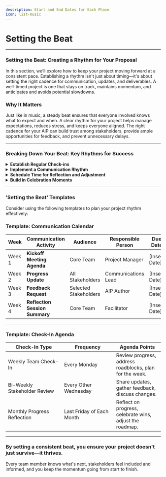```yaml
---
description: Start and End Dates for Each Phase
icon: list-music
---
```


# Setting the Beat

***

### **S**etting the Beat: Creating a Rhythm for Your Proposal

In this section, we’ll explore how to keep your project moving forward at a consistent pace. Establishing a rhythm isn't just about timing—it's about setting the right cadence for communication, updates, and deliverables. A well-timed project is one that stays on track, maintains momentum, and anticipates and avoids potential slowdowns.

### **Why It Matters**

Just like in music, a steady beat ensures that everyone involved knows what to expect and when. A clear rhythm for your project helps manage expectations, reduces stress, and keeps everyone aligned. The right cadence for your AIP can build trust among stakeholders, provide ample opportunities for feedback, and prevent unnecessary delays.

***

### Breaking Down Your Beat: Key Rhythms for Success

<details>

<summary><strong>Establish Regular Check-ins</strong></summary>

Regular check-ins are your pulse checks for the project. These are scheduled meetings where you review progress, address roadblocks, and ensure everyone is still aligned with the project goals.

**How to Set the Beat:**&#x20;

Plan for weekly or bi-weekly check-ins with your core team and monthly reviews with stakeholders. Make sure everyone knows when these meetings are, what will be covered, and how they should prepare.

**How to Know You're on Track:**

* If each check-in adds value and helps resolve issues promptly.
* When team members feel heard and are clear on their next steps.
* If progress toward milestones is consistently reviewed and adjusted as needed.

**Typical Sub-Milestones:**

* Weekly or bi-weekly team check-ins.
* Monthly stakeholder review meetings.
* Progress reports distributed post-meetings.

</details>

<details>

<summary><strong>Implement a Communication Rhythm</strong></summary>

Set a predictable pattern for how and when you communicate with your stakeholders. This includes updates, feedback requests, and information sharing.

**How to Set the Beat:**&#x20;

Create a communication calendar that outlines when updates will be shared, how feedback will be gathered, and who is responsible for each communication piece.

**How to Know You're on Track:**

* When stakeholders receive regular updates and know what to expect.&#x20;
* If feedback loops are established, with clear deadlines for responses.&#x20;
* When there is minimal confusion about project status and next steps.

**Typical Sub-Milestones:**

* Weekly project updates to the team.
* Bi-weekly status reports to stakeholders.
* End-of-phase summaries and future planning sessions.

</details>

<details>

<summary><strong>Schedule Time for Reflection and Adjustment</strong></summary>

Reflection sessions allow the team to look back on what's been done, what worked, and what didn't. This rhythm of reflection and adjustment helps keep the project dynamic and responsive.

**How to Set the Beat:**&#x20;

Incorporate time at the end of each phase to review progress, gather insights, and adjust the plan as necessary. Make sure these sessions are constructive and forward-looking.

**How to Know You're on Track:**

* When adjustments are made proactively rather than reactively.
* If new ideas and approaches emerge that improve the project.
* When the team feels empowered to make changes and adapt to new information.

**Typical Sub-Milestones:**

* Post-phase review sessions.
* Mid-project evaluation checkpoints.
* Reflection meetings before major transitions.

</details>

<details>

<summary><strong>Build in Celebration Moments</strong></summary>

Recognise achievements to keep morale high and maintain enthusiasm. Celebrating small wins along the way builds momentum and keeps the team motivated.

**How to Set the Beat:**&#x20;

Plan celebration moments at key milestones. These could be as simple as acknowledging progress in a meeting or as grand as hosting a virtual party when a significant milestone is met.

**How to Know You're on Track:**

* If the team feels motivated and energized after each celebration.
* When there is a visible boost in team spirit and collaboration.
* When milestones are consistently reached and celebrated.

**Typical Sub-Milestones:**

* Completion of initial project drafts.
* Successful feedback incorporation.
* Submission of the final AIP proposal.

</details>

***

### 'Setting the Beat' Templates

Consider using the following templates to plan your project rhythm effectively:

### **Template: Communication Calendar**

<table><thead><tr><th width="115">Week</th><th width="194">Communication Activity	</th><th>Audience</th><th width="180">Responsible Person	</th><th>Due Date</th></tr></thead><tbody><tr><td>Week 1 </td><td><strong>Kickoff Meeting Agenda</strong></td><td>Core Team</td><td>Project Manager</td><td>[Insert Date]</td></tr><tr><td>Week 2 </td><td><strong>Progress Update</strong></td><td>All Stakeholders</td><td>Communications Lead</td><td>[Insert Date]</td></tr><tr><td>Week 3</td><td><strong>Feedback Request</strong></td><td>Selected Stakeholders</td><td>AIP Author</td><td>[Insert Date]</td></tr><tr><td>Week 4</td><td><strong>Reflection Session Summary</strong></td><td>Core Team</td><td>Facilitator</td><td>[Insert Date]</td></tr></tbody></table>

***

### **Template:** Check-In Agenda

<table><thead><tr><th width="166">Check-In Type	</th><th width="153">Frequency</th><th>Agenda Points</th></tr></thead><tbody><tr><td>Weekly Team Check-In</td><td>Every Monday</td><td>Review progress, address roadblocks, plan for the week.</td></tr><tr><td>Bi-Weekly Stakeholder Review</td><td>Every Other Wednesday</td><td>Share updates, gather feedback, discuss changes.</td></tr><tr><td>Monthly Progress Reflection</td><td>Last Friday of Each Month</td><td>Reflect on progress, celebrate wins, adjust the roadmap.</td></tr></tbody></table>

***

### By setting a consistent beat, you ensure your project doesn't just survive—it thrives.&#x20;

Every team member knows what's next, stakeholders feel included and informed, and you keep the momentum going from start to finish.

